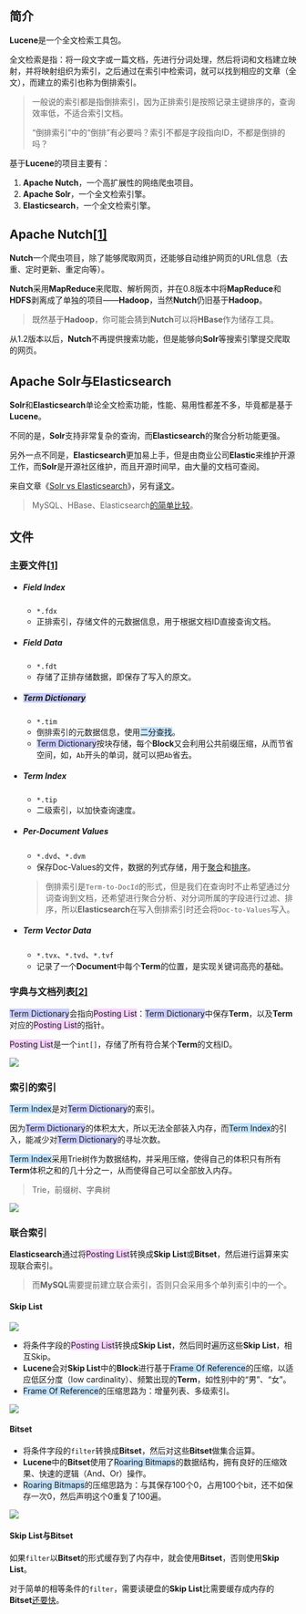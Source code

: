 ## 简介

**Lucene**是一个全文检索工具包。

全文检索是指：将一段文字或一篇文档，先进行分词处理，然后将词和文档建立映射，并将映射组织为索引，之后通过在索引中检索词，就可以找到相应的文章（全文），而建立的索引也称为倒排索引。

> 一般说的索引都是指倒排索引，因为正排索引是按照记录主键排序的，查询效率低，不适合索引文档。
>
> “倒排索引”中的“倒排”有必要吗？索引不都是字段指向ID，不都是倒排的吗？
>

基于**Lucene**的项目主要有：

1. **Apache Nutch**，一个高扩展性的网络爬虫项目。
2. **Apache Solr**，一个全文检索引擎。
3. **Elasticsearch**，一个全文检索引擎。



## Apache Nutch[[1]](https://blog.csdn.net/weixin_44037478/article/details/86492924)

**Nutch**一个爬虫项目，除了能够爬取网页，还能够自动维护网页的URL信息（去重、定时更新、重定向等）。

**Nutch**采用**MapReduce**来爬取、解析网页，并在0.8版本中将**MapReduce**和**HDFS**剥离成了单独的项目——**Hadoop**，当然**Nutch**仍旧基于**Hadoop**。

> 既然基于**Hadoop**，你可能会猜到**Nutch**可以将**HBase**作为储存工具。

从1.2版本以后，**Nutch**不再提供搜索功能，但是能够向**Solr**等搜索引擎提交爬取的网页。



## Apache Solr与Elasticsearch

**Solr**和**Elasticsearch**单论全文检索功能，性能、易用性都差不多，毕竟都是基于**Lucene**。

不同的是，**Solr**支持非常复杂的查询，而**Elasticsearch**的聚合分析功能更强。

另外一点不同是，**Elasticsearch**更加易上手，但是由商业公司**Elastic**来维护开源工作，而**Solr**是开源社区维护，而且开源时间早，由大量的文档可查阅。

来自文章《[Solr vs Elasticsearch](https://logz.io/blog/solr-vs-elasticsearch/)》，另有[译文](https://www.cnblogs.com/xiaoqi/p/solr-vs-elasticsearch.html)。

> MySQL、HBase、Elasticsearch[的简单比较](https://www.jianshu.com/p/4e412f48e820)。



## 文件

### 主要文件[[1]](https://elasticsearch.cn/article/6178#tip4)

- ##### Field Index
  - `*.fdx`
  - 正排索引，存储文件的元数据信息，用于根据文档ID直接查询文档。
  
- ##### Field Data

  - `*.fdt`
  - 存储了正排存储数据，即保存了写入的原文。

- ##### <span style=background:#c9ccff>Term Dictionary</span>
  - `*.tim`
  - 倒排索引的元数据信息，使用<span style=background:#c2e2ff>二分查找</span>。
  - <span style=background:#c9ccff>Term Dictionary</span>按块存储，每个**Block**又会利用公共前缀压缩，从而节省空间，如，`Ab`开头的单词，就可以把`Ab`省去。
  
- ##### Term Index

  - `*.tip`
  - 二级索引，以加快查询速度。

- ##### Per-Document Values
  - `*.dvd`、`*.dvm`
  - 保存Doc-Values的文件，数据的列式存储，用于<u>聚合</u>和<u>排序</u>。
  
  > 倒排索引是`Term-to-DocId`的形式，但是我们在查询时不止希望通过分词查询到文档，还希望进行聚合分析、对分词所属的字段进行过滤、排序，所以**Elasticsearch**在写入倒排索引时还会将`Doc-to-Values`写入。
  
- ##### Term Vector Data

  - `*.tvx`、`*.tvd`、`*.tvf`
  - 记录了一个**Document**中每个**Term**的位置，是实现关键词高亮的基础。

### 字典与文档列表[[2]](https://www.infoq.cn/article/database-timestamp-02)

<span style=background:#c9ccff>Term Dictionary</span>会指向<span style=background:#f8d2ff>Posting List</span>：<span style=background:#c9ccff>Term Dictionary</span>中保存**Term**，以及**Term**对应的<span style=background:#f8d2ff>Posting List</span>的指针。

<span style=background:#f8d2ff>Posting List</span>是一个`int[]`，存储了所有符合某个**Term**的文档ID。

![](../images/9/lucene-index-file.jpg)

### 索引的索引

<span style=background:#c2e2ff>Term Index</span>是对<span style=background:#c9ccff>Term Dictionary</span>的索引。

因为<span style=background:#c9ccff>Term Dictionary</span>的体积太大，所以无法全部装入内存，而<span style=background:#c2e2ff>Term Index</span>的引入，能减少对<span style=background:#c9ccff>Term Dictionary</span>的寻址次数。

<span style=background:#c2e2ff>Term Index</span>采用Trie树作为数据结构，并采用压缩，使得自己的体积只有所有**Term**体积之和的几十分之一，从而使得自己可以全部放入内存。

> Trie，前缀树、字典树

![](../images/9/elasticsearch-trie-tree.png)

### 联合索引

**Elasticsearch**通过将<span style=background:#f8d2ff>Posting List</span>转换成**Skip List**或**Bitset**，然后进行运算来实现联合索引。

> 而**MySQL**需要提前建立联合索引，否则只会采用多个单列索引中的一个。

#### Skip List

![](../images/9/elasticsearch-skip-list.png)

- 将条件字段的<span style=background:#f8d2ff>Posting List</span>转换成**Skip List**，然后同时遍历这些**Skip List**，相互Skip。
- **Lucene**会对**Skip List**中的**Block**进行基于<span style=background:#c2e2ff>Frame Of Reference</span>的压缩，以适应低区分度（low cardinality）、频繁出现的**Term**，如性别中的“男”、“女”。
- <span style=background:#c2e2ff>Frame Of Reference</span>的压缩思路为：增量列表、多级索引。

![](../images/9/lucene-frame-of-reference.png)

#### Bitset

- 将条件字段的`filter`转换成**Bitset**，然后对这些**Bitset**做集合运算。
- **Lucene**中的**Bitset**使用了<span style=background:#c2e2ff>Roaring Bitmaps</span>的数据结构，拥有良好的压缩效果、快速的逻辑（And、Or）操作。
- <span style=background:#c2e2ff>Roaring Bitmaps</span>的压缩思路为：与其保存100个0，占用100个bit，还不如保存一次0，然后声明这个0重复了100遍。

![](../images/9/lucene-roaring-bitmaps.png)

#### Skip List与Bitset

如果`filter`以**Bitset**的形式缓存到了内存中，就会使用**Bitset**，否则使用**Skip List**。

对于简单的相等条件的`filter`，需要读硬盘的**Skip List**比需要缓存成内存的**Bitset**[还要快](https://www.elastic.co/blog/frame-of-reference-and-roaring-bitmaps)。



